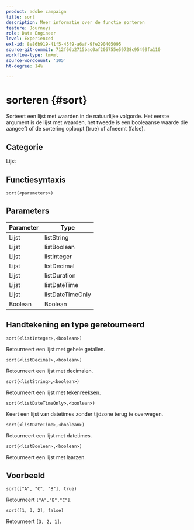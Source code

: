```yaml
---
product: adobe campaign
title: sort
description: Meer informatie over de functie sorteren
feature: Journeys
role: Data Engineer
level: Experienced
exl-id: 8e86b919-41f5-45f9-a6af-9fe290405095
source-git-commit: 712f66b2715bac0af206755e59728c95499fa110
workflow-type: tm+mt
source-wordcount: '105'
ht-degree: 14%

---
```


# sorteren {#sort}

Sorteert een lijst met waarden in de natuurlijke volgorde. Het eerste argument is de lijst met waarden, het tweede is een booleaanse waarde die aangeeft of de sortering oploopt (true) of afneemt (false).

## Categorie

Lijst

## Functiesyntaxis

`sort(<parameters>)`

## Parameters

| Parameter | Type |
|-----------|------------------|
| Lijst | listString |
| Lijst | listBoolean |
| Lijst | listInteger |
| Lijst | listDecimal |
| Lijst | listDuration |
| Lijst | listDateTime |
| Lijst | listDateTimeOnly |
| Boolean | Boolean |

## Handtekening en type geretourneerd

`sort(<listInteger>,<boolean>)`

Retourneert een lijst met gehele getallen.

`sort(<listDecimal>,<boolean>)`

Retourneert een lijst met decimalen.

`sort(<listString>,<boolean>)`

Retourneert een lijst met tekenreeksen.

`sort(<listDateTimeOnly>,<boolean>)`

Keert een lijst van datetimes zonder tijdzone terug te overwegen.

`sort(<listDateTime>,<boolean>)`

Retourneert een lijst met datetimes.

`sort(<listBoolean>,<boolean>)`

Retourneert een lijst met laarzen.

## Voorbeeld

`sort(["A", "C", "B"], true)`

Retourneert `["A","B","C"]`.

`sort([1, 3, 2], false)`

Retourneert `[3, 2, 1]`.
